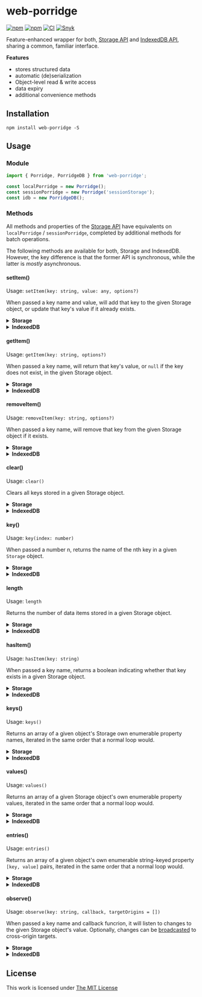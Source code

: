 # web-porridge

[![npm](https://flat.badgen.net/npm/license/web-porridge)](https://www.npmjs.org/package/web-porridge)
[![npm](https://flat.badgen.net/npm/v/web-porridge)](https://www.npmjs.org/package/web-porridge)
[![CI](https://img.shields.io/github/workflow/status/idleberg/web-porridge/CI?style=flat-square)](https://github.com/idleberg/web-porridge/actions)
[![Snyk](https://flat.badgen.net/snyk/idleberg/web-porridge)](https://snyk.io/vuln/npm:web-porridge)

Feature-enhanced wrapper for both, [Storage API][] and [IndexedDB API][], sharing a common, familiar interface.

**Features**

-   stores structured data
-   automatic (de)serialization
-   Object-level read & write access
-   data expiry
-   additional convenience methods

## Installation

`npm install web-porridge -S`

## Usage

### Module

```ts
import { Porridge, PorridgeDB } from 'web-porridge';

const localPorridge = new Porridge();
const sessionPorridge = new Porridge('sessionStorage');
const idb = new PorridgeDB();
```

### Methods

All methods and properties of the [Storage API][] have equivalents on `localPorridge` / `sessionPorridge`, completed by additional methods for batch operations.

The following methods are available for both, Storage and IndexedDB. However, the key difference is that the former API is synchronous, while the latter is _mostly_ asynchronous.

#### setItem()

Usage: `setItem(key: string, value: any, options?)`

When passed a key name and value, will add that key to the given Storage object, or update that key's value if it already exists.

<details>
<summary><strong>Storage</strong></summary>

```ts
localPorridge.setItem('firstItem', 'Hello World');

localPorridge.setItem('secondItem', { name: 'John Appleseed' });
localPorridge.setItem('secondItem', 'Ada Lovelace', { prop: 'name' });
```

</details>

<details>
<summary><strong>IndexedDB</strong></summary>

```ts
await idb.setItem('firstItem', 'Hello World');

await idb.setItem('secondItem', { name: 'John Appleseed' });
await idb.setItem('secondItem', 'Ada Lovelace', { prop: 'name' });
```

</details>

#### getItem()

Usage: `getItem(key: string, options?)`

When passed a key name, will return that key's value, or `null` if the key does not exist, in the given Storage object.

<details>
<summary><strong>Storage</strong></summary>

```ts
localPorridge.getItem('firstItem');
localPorridge.getItem('secondItem', { prop: 'dot.notation.property' });
```

</details>

<details>
<summary><strong>IndexedDB</strong></summary>

```ts
await idb.getItem('firstItem');
await idb.getItem('secondItem', { prop: 'dot.notation.property' });
```

</details>

#### removeItem()

Usage: `removeItem(key: string, options?)`

When passed a key name, will remove that key from the given Storage object if it exists.

<details>
<summary><strong>Storage</strong></summary>

```ts
localPorridge.removeItem('firstItem');
localPorridge.removeItem('secondItem', { prop: 'dot.notation.property' });
```

</details>

<details>
<summary><strong>IndexedDB</strong></summary>

```ts
await idb.removeItem('firstItem');
await idb.removeItem('secondItem', { prop: 'dot.notation.property' });
```

</details>

#### clear()

Usage: `clear()`

Clears all keys stored in a given Storage object.

<details>
<summary><strong>Storage</strong></summary>

```ts
localPorridge.clear();
```

</details>

<details>
<summary><strong>IndexedDB</strong></summary>

```ts
await idb.clear();
```

</details>

#### key()

Usage: `key(index: number)`

When passed a number n, returns the name of the nth key in a given `Storage` object.

<details>
<summary><strong>Storage</strong></summary>

```ts
localPorridge.key(0);
```

</details>

<details>
<summary><strong>IndexedDB</strong></summary>

```ts
await idb.key(0);
```

</details>

#### length

Usage: `length`

Returns the number of data items stored in a given Storage object.

<details>
<summary><strong>Storage</strong></summary>

```ts
localPorridge.length;
```

</details>

<details>
<summary><strong>IndexedDB</strong></summary>

```ts
await idb.length;
```

</details>

#### hasItem()

Usage: `hasItem(key: string)`

When passed a key name, returns a boolean indicating whether that key exists in a given Storage object.

<details>
<summary><strong>Storage</strong></summary>

```ts
localPorridge.hasItem('firstItem');
```

</details>

<details>
<summary><strong>IndexedDB</strong></summary>

```ts
await idb.hasItem('firstItem');
```

</details>

#### keys()

Usage: `keys()`

Returns an array of a given object's Storage own enumerable property names, iterated in the same order that a normal loop would.

<details>
<summary><strong>Storage</strong></summary>

```ts
localPorridge.keys();
```

</details>

<details>
<summary><strong>IndexedDB</strong></summary>

```ts
await idb.keys();
```

</details>

#### values()

Usage: `values()`

Returns an array of a given Storage object's own enumerable property values, iterated in the same order that a normal loop would.

<details>
<summary><strong>Storage</strong></summary>

```ts
localPorridge.values();
```

</details>

<details>
<summary><strong>IndexedDB</strong></summary>

```ts
await idb.values();
```

</details>

#### entries()

Usage: `entries()`

Returns an array of a given object's own enumerable string-keyed property `[key, value]` pairs, iterated in the same order that a normal loop would.

<details>
<summary><strong>Storage</strong></summary>

```ts
localPorridge.entries();
```

</details>

<details>
<summary><strong>IndexedDB</strong></summary>

```ts
await idb.entries();
```

</details>

#### observe()

Usage: `observe(key: string, callback, targetOrigins = [])`

When passed a key name and callback funcrion, it will listen to changes to the given Storage object's value. Optionally, changes can be [broadcasted](https://developer.mozilla.org/en-US/docs/Web/API/Window/postMessage) to cross-origin targets.

<details>
<summary><strong>Storage</strong></summary>

```ts
localPorridge.observe('demo', ({ key, value }) => {
    console.log(`${key} has changed to:`, value);
});
```

</details>

<details>
<summary><strong>IndexedDB</strong></summary>

```ts
idb.observe('demo', ({ key, value }) => {
    console.log(`${key} has changed to:`, value);
});
```

</details>

## License

This work is licensed under [The MIT License](LICENSE)

[dot notation]: https://developer.mozilla.org/en-US/docs/Web/JavaScript/Reference/Operators/Property_accessors#Dot_notation
[storage api]: https://developer.mozilla.org/en-US/docs/Web/API/Storage
[indexeddb api]: https://developer.mozilla.org/en-US/docs/Web/API/IndexedDB_API
